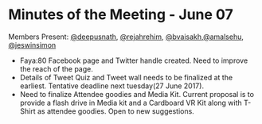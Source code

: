 # Minutes of the Meeting - June 07
Members Present: [@deepusnath][deepu], [@rejahrehim][rejah], [@bvaisakh][vaisakh],[@amalsehu][amal], [@jeswinsimon][jeswin] 

- Faya:80 Facebook page and Twitter handle created. Need to improve the reach of the page.
- Details of Tweet Quiz and Tweet wall needs to be finalized at the earliest. Tentative deadline next tuesday(27 June 2017).
- Need to finalize Attendee goodies and Media Kit. Current proposal is to provide a flash drive in Media kit and a Cardboard VR Kit along with T-Shirt as attendee goodies. Open to new suggestions.



[deepu]: https://github.com/deepusnath
[jeswin]: https://github.com/jeswinsimon
[rejah]: https://github.com/rejahrehim
[vaisakh]: https://github.com/bvaisakh
[amal]: https://github.com/amalshehu